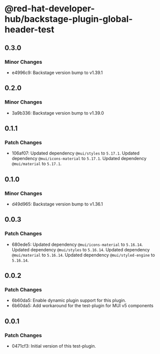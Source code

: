 # @red-hat-developer-hub/backstage-plugin-global-header-test

## 0.3.0

### Minor Changes

- e4996c9: Backstage version bump to v1.39.1

## 0.2.0

### Minor Changes

- 3a9b336: Backstage version bump to v1.39.0

## 0.1.1

### Patch Changes

- 106af07: Updated dependency `@mui/styles` to `5.17.1`.
  Updated dependency `@mui/icons-material` to `5.17.1`.
  Updated dependency `@mui/material` to `5.17.1`.

## 0.1.0

### Minor Changes

- d49d965: Backstage version bump to v1.36.1

## 0.0.3

### Patch Changes

- 680ede5: Updated dependency `@mui/icons-material` to `5.16.14`.
  Updated dependency `@mui/styles` to `5.16.14`.
  Updated dependency `@mui/material` to `5.16.14`.
  Updated dependency `@mui/styled-engine` to `5.16.14`.

## 0.0.2

### Patch Changes

- 6b60da5: Enable dynamic plugin support for this plugin.
- 6b60da5: Add workaround for the test-plugin for MUI v5 components

## 0.0.1

### Patch Changes

- 0471cf3: Initial version of this test-plugin.
